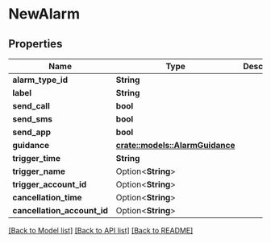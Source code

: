 # NewAlarm

## Properties

Name | Type | Description | Notes
------------ | ------------- | ------------- | -------------
**alarm_type_id** | **String** |  | 
**label** | **String** |  | 
**send_call** | **bool** |  | 
**send_sms** | **bool** |  | 
**send_app** | **bool** |  | 
**guidance** | [**crate::models::AlarmGuidance**](AlarmGuidance.md) |  | 
**trigger_time** | **String** |  | 
**trigger_name** | Option<**String**> |  | [optional]
**trigger_account_id** | Option<**String**> |  | [optional]
**cancellation_time** | Option<**String**> |  | [optional]
**cancellation_account_id** | Option<**String**> |  | [optional]

[[Back to Model list]](../README.md#documentation-for-models) [[Back to API list]](../README.md#documentation-for-api-endpoints) [[Back to README]](../README.md)


